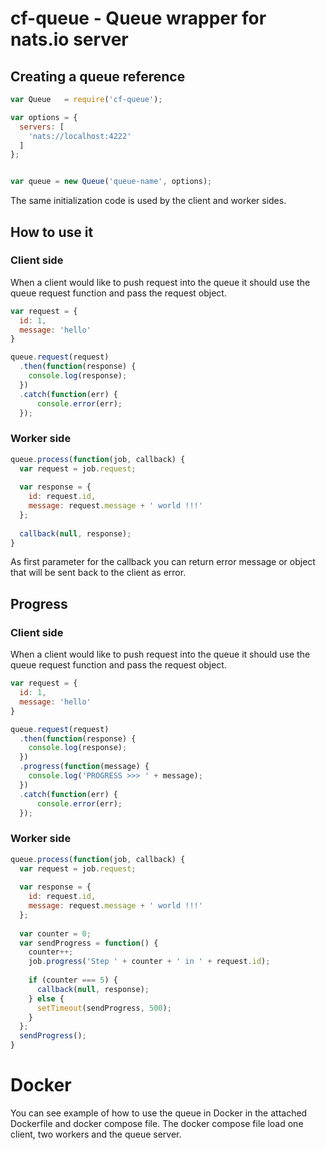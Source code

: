 # cf-queue - Queue wrapper for nats.io server

## Creating a queue reference

```javascript
var Queue   = require('cf-queue');

var options = {
  servers: [
    'nats://localhost:4222'
  ]
};


var queue = new Queue('queue-name', options);
```

The same initialization code is used by the client and worker sides.

## How to use it

### Client side

When a client would like to push request into the queue it should use the queue request function and pass the request object.

```javascript
var request = {
  id: 1,
  message: 'hello'
}

queue.request(request)
  .then(function(response) {
    console.log(response);
  })
  .catch(function(err) {
      console.error(err);
  });
```

### Worker side

```javascript
queue.process(function(job, callback) {
  var request = job.request;
  
  var response = {
    id: request.id,
    message: request.message + ' world !!!'
  };
  
  callback(null, response);
}
```

As first parameter for the callback you can return error message or object that will be sent back to the client as error.


## Progress

### Client side

When a client would like to push request into the queue it should use the queue request function and pass the request object.

```javascript
var request = {
  id: 1,
  message: 'hello'
}

queue.request(request)
  .then(function(response) {
    console.log(response);
  })
  .progress(function(message) {
    console.log('PROGRESS >>> ' + message);
  })
  .catch(function(err) {
      console.error(err);
  });
```

### Worker side

```javascript
queue.process(function(job, callback) {
  var request = job.request;
  
  var response = {
    id: request.id,
    message: request.message + ' world !!!'
  };
  
  var counter = 0;
  var sendProgress = function() {
    counter++;
    job.progress('Step ' + counter + ' in ' + request.id);
  
    if (counter === 5) {
      callback(null, response);
    } else {
      setTimeout(sendProgress, 500);
    }
  };
  sendProgress();
}
```

# Docker

You can see example of how to use the queue in Docker in the attached Dockerfile and docker compose file.
The docker compose file load one client, two workers and the queue server.


